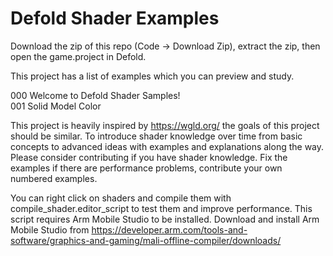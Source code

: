 # Defold Shader Examples

Download the zip of this repo (Code -> Download Zip), extract the zip, then open the game.project in Defold.

This project has a list of examples which you can preview and study.

000 Welcome to Defold Shader Samples!  
001 Solid Model Color  

This project is heavily inspired by https://wgld.org/ the goals of this project should be similar. To introduce shader knowledge over time from basic concepts to advanced ideas with examples and explanations along the way. Please consider contributing if you have shader knowledge. Fix the examples if there are performance problems, contribute your own numbered examples.

You can right click on shaders and compile them with compile_shader.editor_script to test them and improve performance. This script requires Arm Mobile Studio to be installed. Download and install Arm Mobile Studio from https://developer.arm.com/tools-and-software/graphics-and-gaming/mali-offline-compiler/downloads/
